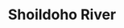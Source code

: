 ---
title: "Shoildoho River"
title_bn: "শৈলদহ নদী"
description: "It’s also called “Saldha” or “Shoilodha”. It falls into Kaligonga river near Chitolmari and Nazirpur Upazilla."
---